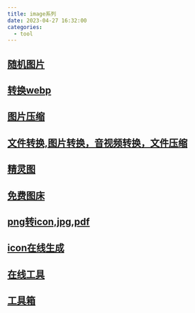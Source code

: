 ```yaml
---
title: image系列
date: 2023-04-27 16:32:00
categories:
  - tool
---
```


## [随机图片](https://picsum.photos/)

## [转换webp](https://onlineconvertfree.com/zh/convert/webp/)

## [图片压缩](https://tinify.cn/)

## [文件转换,图片转换，音视频转换，文件压缩](https://www.aconvert.com/cn/)

## [精灵图](https://www.toptal.com/developers/css/sprite-generator)

## [免费图床](https://www.imgtp.com/)

## [png转icon,jpg,pdf](https://pngtoicon.com)

## [icon在线生成](http://www.ico51.cn/)

## [在线工具](https://tool.lu/)

## [工具箱](https://www.runjs.cool/)


